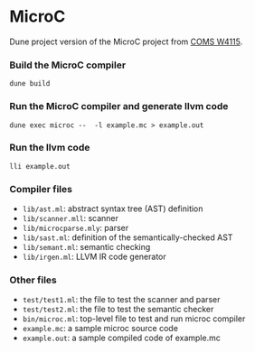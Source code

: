 # MicroC

Dune project version of the MicroC project from [COMS W4115](https://verigu.github.io/4115Fall2022/).

### Build the MicroC compiler

```
dune build
```

### Run the MicroC compiler and generate llvm code
```
dune exec microc --  -l example.mc > example.out
```

### Run the llvm code
```
lli example.out
```

### Compiler files
-  `lib/ast.ml`: abstract syntax tree (AST) definition
-  `lib/scanner.mll`: scanner
-  `lib/microcparse.mly`: parser
-  `lib/sast.ml`: definition of the semantically-checked AST
-  `lib/semant.ml`: semantic checking
-  `lib/irgen.ml`: LLVM IR code generator

### Other files

- `test/test1.ml`: the file to test the scanner and parser
- `test/test2.ml`: the file to test the semantic checker
- `bin/microc.ml`: top-level file to test and run microc compiler
- `example.mc`: a sample microc source code
- `example.out`: a sample compiled code of example.mc
